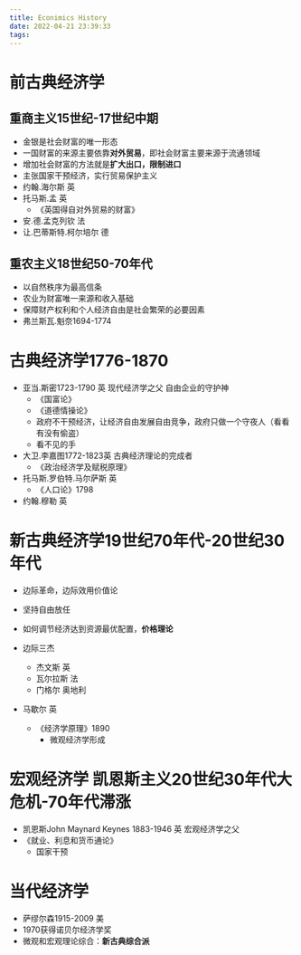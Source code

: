 ```yaml
---
title: Econimics History
date: 2022-04-21 23:39:33
tags:
---
```

# 前古典经济学
## 重商主义15世纪-17世纪中期
- 金银是社会财富的唯一形态
- 一国财富的来源主要依靠**对外贸易**，即社会财富主要来源于流通领域
- 增加社会财富的方法就是**扩大出口，限制进口**
- 主张国家干预经济，实行贸易保护主义
- 约翰.海尔斯 英
- 托马斯.孟 英
  - 《英国得自对外贸易的财富》
- 安.德.孟克列钦 法
- 让.巴蒂斯特.柯尔培尔 德
## 重农主义18世纪50-70年代
- 以自然秩序为最高信条
- 农业为财富唯一来源和收入基础
- 保障财产权利和个人经济自由是社会繁荣的必要因素
- 弗兰斯瓦.魁奈1694-1774


# 古典经济学1776-1870
- 亚当.斯密1723-1790 英 现代经济学之父 自由企业的守护神
  - 《国富论》
  - 《道德情操论》
  - 政府不干预经济，让经济自由发展自由竞争，政府只做一个守夜人（看看有没有偷盗）
  - 看不见的手
- 大卫.李嘉图1772-1823英 古典经济理论的完成者
  - 《政治经济学及赋税原理》
- 托马斯.罗伯特.马尔萨斯 英
  - 《人口论》1798
- 约翰.穆勒 英
# 新古典经济学19世纪70年代-20世纪30年代
- 边际革命，边际效用价值论
- 坚持自由放任
- 如何调节经济达到资源最优配置，**价格理论**

- 边际三杰
  - 杰文斯 英
  - 瓦尔拉斯 法
  - 门格尔 奥地利
- 马歇尔 英
  - 《经济学原理》1890
    - 微观经济学形成
# 宏观经济学 凯恩斯主义20世纪30年代大危机-70年代滞涨
- 凯恩斯John Maynard Keynes 1883-1946 英 宏观经济学之父
- 《就业、利息和货币通论》
  - 国家干预

# 当代经济学
- 萨缪尔森1915-2009 美
- 1970获得诺贝尔经济学奖
- 微观和宏观理论综合：**新古典综合派**
